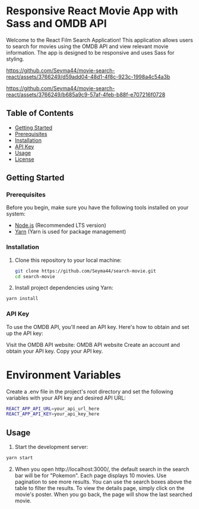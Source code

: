 # Responsive React Movie App with Sass and OMDB API
Welcome to the React Film Search Application! This application allows users to search for movies using the OMDB API and view relevant movie information. The app is designed to be responsive and uses Sass for styling.

https://github.com/Seyma44/movie-search-react/assets/3766249/d59add04-48d1-4f8c-923c-1998a4c54a3b

https://github.com/Seyma44/movie-search-react/assets/3766249/b685a9c9-57af-4feb-b88f-e707216f0728

## Table of Contents

- [Getting Started](#getting-started)
- [Prerequisites](#prerequisites)
- [Installation](#installation)
- [API Key](#api-key)
- [Usage](#usage)
- [License](#license)

## Getting Started

### Prerequisites

Before you begin, make sure you have the following tools installed on your system:

- [Node.js](https://nodejs.org/) (Recommended LTS version)
- [Yarn](https://yarnpkg.com/) (Yarn is used for package management)

### Installation

1. Clone this repository to your local machine:
   ```bash
   git clone https://github.com/Seyma44/search-movie.git
   cd search-movie

2. Install project dependencies using Yarn:
```bash
yarn install
```
  
### API Key

To use the OMDB API, you'll need an API key. Here's how to obtain and set up the API key:

Visit the OMDB API website: OMDB API website
Create an account and obtain your API key.
Copy your API key.

# Environment Variables
Create a .env file in the project's root directory and set the following variables with your API key and desired API URL:

```bash
REACT_APP_API_URL=your_api_url_here
REACT_APP_API_KEY=your_api_key_here
```
  
## Usage

1. Start the development server:
```bash
yarn start
```
2. When you open http://localhost:3000/, the default search in the search bar will be for "Pokemon". Each page displays 10 movies. Use pagination to see more results. You can use the search boxes above the table to filter the results. To view the details page, simply click on the movie's poster. When you go back, the page will show the last searched movie.
